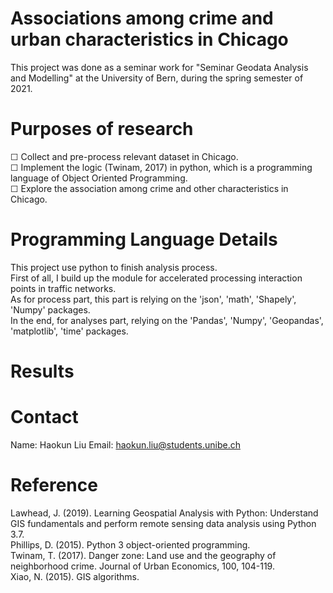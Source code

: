 # Associations among crime and urban characteristics in Chicago 

This project was done as a seminar work for "Seminar Geodata Analysis and Modelling" at the University of Bern, during the spring semester of 2021.

# Purposes of research
&#9744; Collect and pre-process relevant dataset in Chicago.   
&#9744; Implement the logic (Twinam, 2017) in python, which is a programming language of Object Oriented Programming.  
&#9744; Explore the association among crime and other characteristics in Chicago.  
 
# Programming Language Details
This project use python to finish analysis process.   
First of all, I build up the module for accelerated processing interaction points in traffic networks.   
As for process part, this part is relying on the 'json', 'math', 'Shapely', 'Numpy' packages.  
In the end, for analyses part, relying on the 'Pandas', 'Numpy', 'Geopandas', 'matplotlib', 'time' packages.  

# Results


# Contact
Name: Haokun Liu
Email: haokun.liu@students.unibe.ch

# Reference
Lawhead, J. (2019). Learning Geospatial Analysis with Python: Understand GIS fundamentals and perform remote sensing data analysis using Python 3.7.   
Phillips, D. (2015). Python 3 object-oriented programming.   
Twinam, T. (2017). Danger zone: Land use and the geography of neighborhood crime. Journal of Urban Economics, 100, 104-119.   
Xiao, N. (2015). GIS algorithms. 
